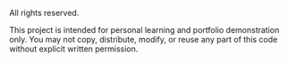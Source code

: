 All rights reserved.

This project is intended for personal learning and portfolio demonstration only. 
You may not copy, distribute, modify, or reuse any part of this code without explicit written permission.
